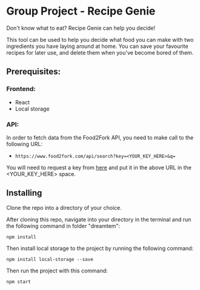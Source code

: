 # Group Project - Recipe Genie 

Don't know what to eat? Recipe Genie can help you decide!

This tool can be used to help you decide what food you can make with two ingredients you have laying around at home. 
You can save your favourite recipes for later use, and delete them when you've become bored of them.


## Prerequisites: 

### Frontend:
 * React
 * Local storage

### API:

In order to fetch data from the Food2Fork API, you need to make call to the following URL:

* `https://www.food2fork.com/api/search?key=<YOUR_KEY_HERE>&q=`

You will need to request a key from [here](https://www.food2fork.com/about/api) and put it in the above URL in the <YOUR_KEY_HERE> space.


## Installing

Clone the repo into a directory of your choice. 

After cloning this repo, navigate into your directory in the terminal and run the following command in folder "dreamtem": 

```
npm install
```

Then install local storage to the project by running the following command: 

```
npm install local-storage --save
```

Then run the project with this command:

```
npm start 
```



